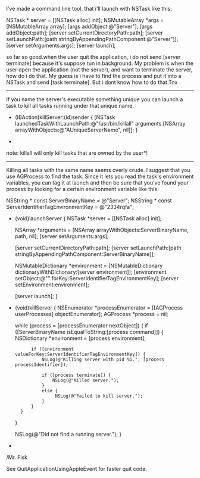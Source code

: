 

I've made a command line tool, that i'll launch with NSTask like this:

    

NSTask * server = [[NSTask alloc] init];
NSMutableArray *args = [NSMutableArray array];
[args addObject:@"Server"];
[args addObject:path];
[server setCurrentDirectoryPath:path];
[server setLaunchPath:[path stringByAppendingPathComponent:@"Server"]];
[server setArguments:args];
[server launch];



so far so good.when the user quit the application, i do not send [server terminate] because it's suppose run in background. My problem is when the user open the application (not the server), and want to terminate the server, how do i do that. My guess is i have to find the process and put it into a NSTask and send [task terminate]. But i dont know how to do that.Tnx

----

If you name the server's executable something unique you can launch a task to kill all tasks running under that unique name. 

    

- (IBAction)killServer:(id)sender {
     [NSTask launchedTaskWithLaunchPath:@"/usr/bin/killall" arguments:[NSArray arrayWithObjects:@"AUniqueServerName", nil]];
}

*

note: killall will only kill tasks that are owned by the user*!

----

Killing all tasks with the same name seems overly crude. I suggest that you use AGProcess to find the task. Since it lets you read the task's environment variables, you can tag it at launch and then be sure that you've found your process by looking for a certain environment variable like this:

    

NSString * const ServerBinaryName = @"Server";
NSString * const ServerIdentifierTagEnvironmentKey = @"2334rqfa";

- (void)launchServer {
    NSTask *server = [[NSTask alloc] init];

    NSArray *arguments = [NSArray arrayWithObjects:ServerBinaryName, path, nil];
    [server setArguments:args];

    [server setCurrentDirectoryPath:path];
    [server setLaunchPath:[path stringByAppendingPathComponent:ServerBinaryName]];

    NSMutableDictionary *environment = [NSMutableDictionary dictionaryWithDictionary:[server environment]];
    [environment setObject:@"" forKey:ServerIdentifierTagEnvironmentKey];
    [server setEnvironment:environment];
    
    [server launch];
}

- (void)killServer {
    NSEnumerator *processEnumerator = [[AGProcess userProcesses] objectEnumerator];
    AGProcess *process = nil;
    
    while (process = [processEnumerator nextObject]) {
        if ([ServerBinaryName isEqualToString:[process command]]) {
            NSDictionary *environment = [process environment];
            
            if ([environment valueForKey:ServerIdentifierTagEnvironmentKey]) {
                NSLog(@"Killing server with pid %i.", [process processIdentifier]);

                if ([process terminate]) {
                    NSLog(@"Killed server.");
                }
                else {
                     NSLog(@"Failed to kill server.");
                }
            }
        }
    }
    
    NSLog(@"Did not find a running server.");
}

*

/Mr. Fisk

See QuitApplicationUsingAppleEvent for faster quit code.
